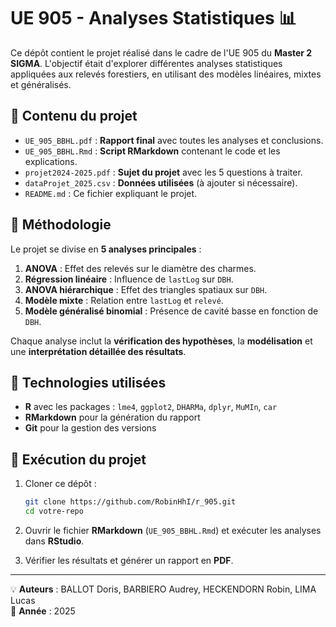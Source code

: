 # UE 905 - Analyses Statistiques 📊

Ce dépôt contient le projet réalisé dans le cadre de l'UE 905 du **Master 2 SIGMA**. L'objectif était d'explorer différentes analyses statistiques appliquées aux relevés forestiers, en utilisant des modèles linéaires, mixtes et généralisés.

## 📁 Contenu du projet

- `UE_905_BBHL.pdf` : **Rapport final** avec toutes les analyses et conclusions.
- `UE_905_BBHL.Rmd` : **Script RMarkdown** contenant le code et les explications.
- `projet2024-2025.pdf` : **Sujet du projet** avec les 5 questions à traiter.
- `dataProjet_2025.csv` : **Données utilisées** (à ajouter si nécessaire).
- `README.md` : Ce fichier expliquant le projet.

## 📌 Méthodologie

Le projet se divise en **5 analyses principales** :

1. **ANOVA** : Effet des relevés sur le diamètre des charmes.
2. **Régression linéaire** : Influence de `lastLog` sur `DBH`.
3. **ANOVA hiérarchique** : Effet des triangles spatiaux sur `DBH`.
4. **Modèle mixte** : Relation entre `lastLog` et `relevé`.
5. **Modèle généralisé binomial** : Présence de cavité basse en fonction de `DBH`.

Chaque analyse inclut la **vérification des hypothèses**, la **modélisation** et une **interprétation détaillée des résultats**.

## 🔧 Technologies utilisées

- **R** avec les packages : `lme4`, `ggplot2`, `DHARMa`, `dplyr`, `MuMIn`, `car`
- **RMarkdown** pour la génération du rapport
- **Git** pour la gestion des versions

## 🚀 Exécution du projet

1. Cloner ce dépôt :

   ```sh
   git clone https://github.com/RobinHhI/r_905.git
   cd votre-repo
   ```

2. Ouvrir le fichier **RMarkdown** (`UE_905_BBHL.Rmd`) et exécuter les analyses dans **RStudio**.
3. Vérifier les résultats et générer un rapport en **PDF**.

---

💡 **Auteurs** : BALLOT Doris, BARBIERO Audrey, HECKENDORN Robin, LIMA Lucas  
📅 **Année** : 2025  